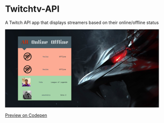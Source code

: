 # Twitchtv-API
A Twitch API app that displays streamers based on their online/offline status

<div align="center">
<img src="https://github.com/LizDominguez/Twitchtv-API/blob/master/screenshot.png?raw=true" alt="preview">
</div>


<a href="https://codepen.io/LizDominguez/full/ppJOya/">Preview on Codepen</a>

